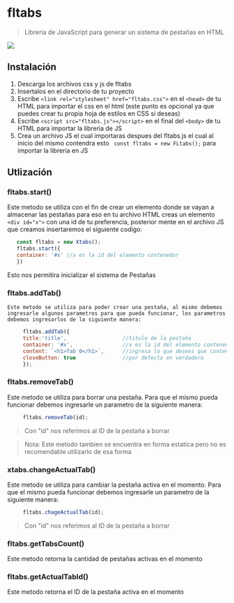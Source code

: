 # fltabs
> Libreria de JavaScript para generar un sistema de pestañas en HTML

<img src="https://joaquingiordano.github.io/fltabs/src/screenshot.png"></img>


## Instalación
   1. Descarga los archivos css y js de fltabs
   2. Insertalos en el directorio de tu proyecto
   3. Escribe `<link rel="stylesheet" href="fltabs.css">` en el `<head>` de tu HTML para importar el css en el html (este punto es opcional ya que puedes crear tu propia hoja de estilos en CSS si deseas)
   4. Escribe `<script src="fltabs.js"></script>` en el final del `<body>` de tu HTML para importar la libreria de JS
   5. Crea un archivo JS el cual importaras despues del fltabs.js el cual al inicio del mismo contendra esto ` const fltabs = new FLtabs();` para importar la libreria en JS

## Utlización
   
   ### fltabs.start()
   Este metodo se utiliza con el fin de crear un elemento donde se vayan a almacenar las pestañas para eso en tu archivo HTML creas un elemento `<div id="x">` con una id de tu preferencia, posterior mente en el archivo JS que creamos insertaremos el siguiente codigo: 

   ```javascript
      const fltabs = new Xtabs();
      fltabs.start({
      container: '#x' //x es la id del elemento contenedor
      })
   ```
        
   Esto nos permitira inicializar el sistema de Pestañas

   ### fltabs.addTab()
    Este metodo se utiliza para poder crear una pestaña, al mismo debemos ingresarle algunos parametros para que pueda funcionar, los parametros debemos ingresarlos de la siguiente manera:

   ```javascript
        fltabs.addTab({
        title:'title',                  //titulo de la pestaña
        container: '#x',                //x es la id del elemento contenedor
        content: `<h1>Tab 0</h1>`,      //ingresa lo que desees que contenga la pestaña
        closeButton: true               //por defecto en verdadero
        });
   ```

   ### fltabs.removeTab()
   Este metodo se utiliza para borrar una pestaña. Para que el mismo pueda funcionar debemos ingresarle un parametro de la siguiente manera:

   ```javascript
        fltabs.removeTab(id);
   ```
   > Con "id" nos referimos al ID de la pestaña a borrar

   > Nota: Este metodo tambien se encuentra en forma estatica pero no es recomendable utilizarlo de esa forma

   ### xtabs.changeActualTab()
   Este metodo se utiliza para cambiar la pestaña activa en el momento. Para que el mismo pueda funcionar debemos ingresarle un parametro de la siguiente manera:
        
   ```javascript
        fltabs.chageActualTab(id);
   ```
   > Con "id" nos referimos al ID de la pestaña a borrar

   ### fltabs.getTabsCount()
   Este metodo retorna la cantidad de pestañas activas en el momento
    
   ### fltabs.getActualTabId()
   Este metodo retorna el ID de la pestaña activa en el momento
